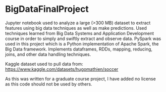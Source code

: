 # BigDataFinalProject
Jupyter notebook used to analyze a large (>300 MB) dataset to extract features using big data techniques as well as make predictions.
Used techniques learned from Big Data Systems and Application Development course in order to simply and swiftly extract and observe data.
PySpark was used in this project which is a Python implementation of Apache Spark, the Big Data framework.
Implements dataframes, RDDs, mapping, reducing, joins, and other data handling techniques.

Kaggle dataset used to pull data from: https://www.kaggle.com/datasets/hugomathien/soccer

As this was written for a graduate course project, I have added no license as this code should not be used by others.
